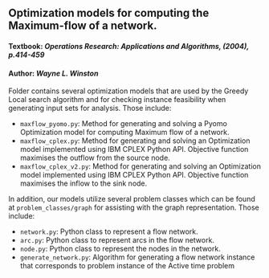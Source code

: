 ## Optimization models for computing the Maximum-flow of a network.
#### **Textbook:** *Operations Research: Applications and Algorithms, (2004), p.414-459*
#### **Author:** *Wayne L. Winston*

Folder contains several optimization models that are used by the Greedy Local search algorithm and for checking instance feasibility when generating input sets for analysis. Those include:
- `maxflow_pyomo.py`: Method for generating and solving a Pyomo Optimization model for computing Maximum flow of a network. 
- `maxflow_cplex.py`: Method for generating and solving an Optimization model implemented using IBM CPLEX Python API. Objective function maximises the outflow from the source node.
- `maxflow_cplex_v2.py`: Method for generating and solving an Optimization model implemented using IBM CPLEX Python API. Objective function maximises the inflow to the sink node.

In addition, our models utilize several problem classes which can be found at `problem_classes/graph` for assisting with the graph representation. Those include:
- `network.py`: Python class to represent a flow network.
- `arc.py`: Python class to represent arcs in the flow network.
- `node.py`: Python class to represent the nodes in the network.
- `generate_network.py`: Algorithm for generating a flow network instance that corresponds to problem instance of the Active time problem
